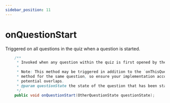 ```yaml
---
sidebar_position: 11
---
```


# onQuestionStart

Triggered on all questions in the quiz when a question is started.

```java
    /**
     * Invoked when any question within the quiz is first opened by the user.
     *
     * Note: This method may be triggered in addition to the `onThisQuestionStart`
     * method for the same question, so ensure your implementation accounts for
     * potential overlaps.
     * @param questionState the state of the question that has been started
     */
    public void onQuestionStart(OtherQuestionState questionState);
```